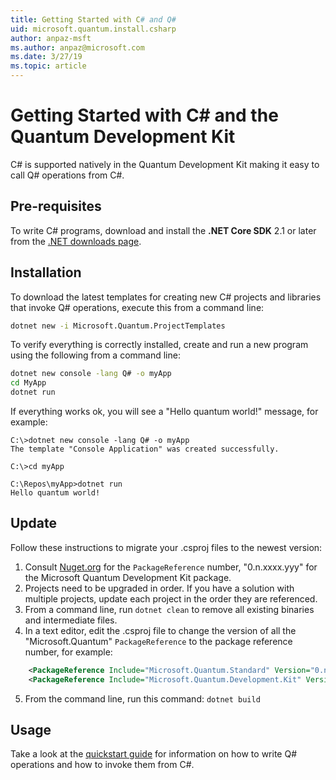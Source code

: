```yaml
---
title: Getting Started with C# and Q#
uid: microsoft.quantum.install.csharp
author: anpaz-msft
ms.author: anpaz@microsoft.com
ms.date: 3/27/19
ms.topic: article
---
```


# Getting Started with C# and the Quantum Development Kit #  

C# is supported natively in the Quantum Development Kit making it easy to call Q# operations from C#.


## Pre-requisites ##

To write C# programs, download and install the **.NET Core SDK** 2.1 or later from the [.NET downloads page](https://www.microsoft.com/net/download).


## Installation ##

To download the latest templates for creating new C# projects and libraries that invoke Q# operations, execute this from a command line:
```Bash
dotnet new -i Microsoft.Quantum.ProjectTemplates
```

To verify everything is correctly installed, create and run a new program using the following from a command line:
```Bash
dotnet new console -lang Q# -o myApp
cd MyApp
dotnet run
```

If everything works ok, you will see a "Hello quantum world!" message, for example:
```Prompt
C:\>dotnet new console -lang Q# -o myApp
The template "Console Application" was created successfully.

C:\>cd myApp

C:\Repos\myApp>dotnet run
Hello quantum world!
```
## Update ##
Follow these instructions to migrate your .csproj files to the newest version: 

1. Consult [Nuget.org](https://www.nuget.org/packages/Microsoft.Quantum.Development.Kit/) for the `PackageReference` number, "0.n.xxxx.yyy" for the Microsoft Quantum Development Kit package.
2. Projects need to be upgraded in order.  If you have a solution with multiple projects, update each project in the order they are referenced.
3. From a command line, run `dotnet clean` to remove all existing binaries and intermediate files.
4. In a text editor, edit the .csproj file to change the version of all the "Microsoft.Quantum" `PackageReference` to the package reference number, for example:
```xml
    <PackageReference Include="Microsoft.Quantum.Standard" Version="0.n.xxxx.yyy" />
    <PackageReference Include="Microsoft.Quantum.Development.Kit" Version="0.n.xxxx.yyy" />
```
5. From the command line, run this command: `dotnet build`  

## Usage ##

Take a look at the [quickstart guide](xref:microsoft.quantum.write-program) for information on how to write 
Q# operations and how to invoke them from C#.


